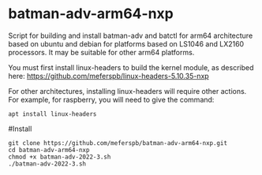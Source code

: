 # batman-adv-arm64-nxp
Script for building and install batman-adv and batctl for arm64 architecture based on ubuntu and debian for platforms based on LS1046 and LX2160 processors. It may be suitable for other arm64 platforms.

You must first install linux-headers to build the kernel module, as described here: 
https://github.com/meferspb/linux-headers-5.10.35-nxp

For other architectures, installing linux-headers will require other actions.
For example, for raspberry, you will need to give the command:

```
apt install linux-headers
```

#Install
```
git clone https://github.com/meferspb/batman-adv-arm64-nxp.git
cd batman-adv-arm64-nxp
chmod +x batman-adv-2022-3.sh
./batman-adv-2022-3.sh
```
